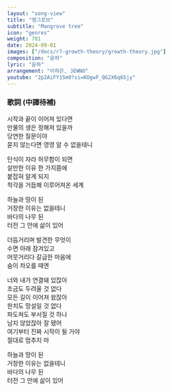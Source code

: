 ```yaml
---
layout: "song-view"
title: "맹그로브"
subtitle: "Mangrove tree"
icon: "genres"
weight: 701
date: 2024-09-01
images: ["/docs/r7-growth-theory/growth-theory.jpg"]
composition: "윤하"
lyric: "윤하"
arrangement: "이하은, JEWNO"
youtube: "2p2AiFY1Sm0?si=KOgwF_QG2X6q65jy"
---
```


### 歌詞 (中譯待補)

시작과 끝이 이어져 있다면  
만물의 생은 정해져 있을까  
당연한 질문이야  
묻지 않는다면 영영 알 수 없을테니  

탄식이 자라 허무함이 되면  
살만한 이유 한 가지쯤에  
붙잡혀 알게 되지  
착각을 거듭해 이루어져온 세계  

하늘과 땅이 된  
거창한 이유는 없을테니  
바다의 나무 된  
터전 그 안에 삶이 있어  

더듬거리며 발견한 무엇이  
수면 아래 잠겨있고  
머뭇거리다 갈급한 마음에  
숨이 차오를 때엔  

너와 내가 연결돼 있잖아  
조금도 두려울 것 없다  
모든 길이 이어져 왔잖아  
한치도 망설일 것 없다  
파도쳐도 부서질 것 하나  
남지 않았잖아 잘 됐어  
여기부터 진짜 시작이 될 거야  
절대로 멈추지 마  

하늘과 땅이 된  
거창한 이유는 없을테니  
바다의 나무 된  
터전 그 안에 삶이 있어  
